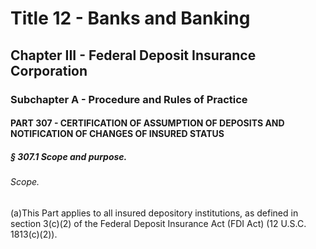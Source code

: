 
# Title 12 - Banks and Banking
## Chapter III - Federal Deposit Insurance Corporation
### Subchapter A - Procedure and Rules of Practice
#### PART 307 - CERTIFICATION OF ASSUMPTION OF DEPOSITS AND NOTIFICATION OF CHANGES OF INSURED STATUS
##### § 307.1 Scope and purpose.
###### Scope.

(a)This Part applies to all insured depository institutions, as defined in section 3(c)(2) of the Federal Deposit Insurance Act (FDI Act) (12 U.S.C. 1813(c)(2)).
